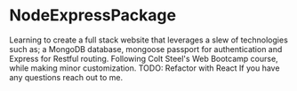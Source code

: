# NodeExpressPackage
Learning to create a full stack website  that leverages a slew of technologies such as;  a MongoDB database, mongoose passport for authentication and Express for Restful routing. Following Colt Steel's Web Bootcamp course, while making minor customization. TODO: Refactor with React
If you have any questions reach out to me.

